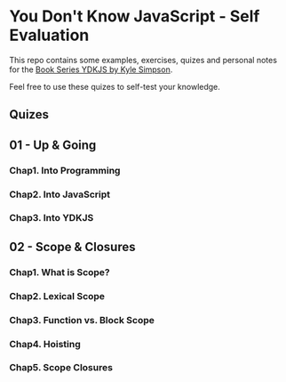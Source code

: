 # You Don't Know JavaScript - Self Evaluation

This repo contains some examples, exercises, quizes and personal notes for the [Book Series YDKJS by Kyle Simpson](https://github.com/getify/You-Dont-Know-JS).

Feel free to use these quizes to self-test your knowledge.

## Quizes

## 01 - Up & Going

### Chap1. Into Programming

### Chap2. Into JavaScript

### Chap3. Into YDKJS

## 02 - Scope & Closures

### Chap1. What is Scope?

### Chap2. Lexical Scope

### Chap3. Function vs. Block Scope

### Chap4. Hoisting

### Chap5. Scope Closures